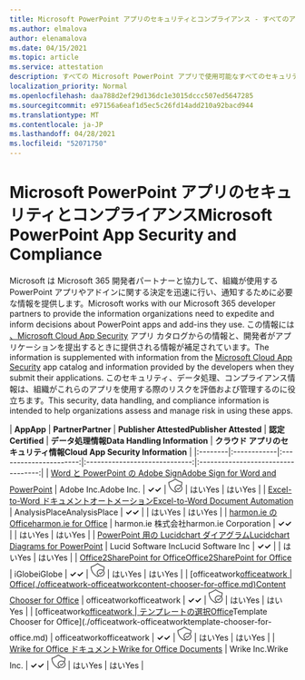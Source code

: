 ```yaml
---
title: Microsoft PowerPoint アプリのセキュリティとコンプライアンス - すべてのアプリ
ms.author: elmalova
author: elenamalova
ms.date: 04/15/2021
ms.topic: article
ms.service: attestation
description: すべての Microsoft PowerPoint アプリで使用可能なすべてのセキュリティおよびコンプライアンス情報。
localization_priority: Normal
ms.openlocfilehash: daa788d2ef29d136dc1e3015dccc507ed5647285
ms.sourcegitcommit: e97156a6eaf1d5ec5c26fd14add210a92bacd944
ms.translationtype: MT
ms.contentlocale: ja-JP
ms.lasthandoff: 04/28/2021
ms.locfileid: "52071750"
---
```

# <a name="microsoft-powerpoint-app-security-and-compliance"></a><span data-ttu-id="db2ad-103">Microsoft PowerPoint アプリのセキュリティとコンプライアンス</span><span class="sxs-lookup"><span data-stu-id="db2ad-103">Microsoft PowerPoint App Security and Compliance</span></span>

<span data-ttu-id="db2ad-104">Microsoft は Microsoft 365 開発者パートナーと協力して、組織が使用する PowerPoint アプリやアドインに関する決定を迅速に行い、通知するために必要な情報を提供します。</span><span class="sxs-lookup"><span data-stu-id="db2ad-104">Microsoft works with our Microsoft 365 developer partners to provide the information organizations need to expedite and inform decisions about PowerPoint apps and add-ins they use.</span></span> <span data-ttu-id="db2ad-105">この情報には [、Microsoft Cloud App Security](https://www.microsoft.com/en-us/enterprise-mobility-security/cloud-app-security) アプリ カタログからの情報と、開発者がアプリケーションを提出するときに提供される情報が補足されています。</span><span class="sxs-lookup"><span data-stu-id="db2ad-105">The information is supplemented with information from the [Microsoft Cloud App Security](https://www.microsoft.com/en-us/enterprise-mobility-security/cloud-app-security) app catalog and information provided by the developers when they submit their applications.</span></span> <span data-ttu-id="db2ad-106">このセキュリティ、データ処理、コンプライアンス情報は、組織がこれらのアプリを使用する際のリスクを評価および管理するのに役立ちます。</span><span class="sxs-lookup"><span data-stu-id="db2ad-106">This security, data handling, and compliance information is intended to help organizations assess and manage risk in using these apps.</span></span>

| <span data-ttu-id="db2ad-107">**App**</span><span class="sxs-lookup"><span data-stu-id="db2ad-107">**App**</span></span> | <span data-ttu-id="db2ad-108">**Partner**</span><span class="sxs-lookup"><span data-stu-id="db2ad-108">**Partner**</span></span> | <span data-ttu-id="db2ad-109">**Publisher Attested**</span><span class="sxs-lookup"><span data-stu-id="db2ad-109">**Publisher Attested**</span></span> | <span data-ttu-id="db2ad-110">**認定**</span><span class="sxs-lookup"><span data-stu-id="db2ad-110">**Certified**</span></span> | <span data-ttu-id="db2ad-111">**データ処理情報**</span><span class="sxs-lookup"><span data-stu-id="db2ad-111">**Data Handling Information**</span></span> | <span data-ttu-id="db2ad-112">**クラウド アプリのセキュリティ情報**</span><span class="sxs-lookup"><span data-stu-id="db2ad-112">**Cloud App Security Information**</span></span> |
|:--------|:------------|:----------------------:|:-----------------------------:|:----------------------------------:|
| [<span data-ttu-id="db2ad-113">Word と PowerPoint の Adobe Sign</span><span class="sxs-lookup"><span data-stu-id="db2ad-113">Adobe Sign for Word and PowerPoint</span></span>](./adobe-inc-sign-for-word-and-powerpoint.md) | <span data-ttu-id="db2ad-114">Adobe Inc.</span><span class="sxs-lookup"><span data-stu-id="db2ad-114">Adobe Inc.</span></span> | <span data-ttu-id="db2ad-115">**✓**</span><span class="sxs-lookup"><span data-stu-id="db2ad-115">**✓**</span></span> | <img alt="Certified application badge" src="../media/certified-badge.png" height="25" width="25" /> | <span data-ttu-id="db2ad-116">はい</span><span class="sxs-lookup"><span data-stu-id="db2ad-116">Yes</span></span> | <span data-ttu-id="db2ad-117">はい</span><span class="sxs-lookup"><span data-stu-id="db2ad-117">Yes</span></span> |
| [<span data-ttu-id="db2ad-118">Excel-to-Word ドキュメントオートメーション</span><span class="sxs-lookup"><span data-stu-id="db2ad-118">Excel-to-Word Document Automation</span></span>](./analysisplace-excel-to-word-document-automation.md) | <span data-ttu-id="db2ad-119">AnalysisPlace</span><span class="sxs-lookup"><span data-stu-id="db2ad-119">AnalysisPlace</span></span> | <span data-ttu-id="db2ad-120">**✓**</span><span class="sxs-lookup"><span data-stu-id="db2ad-120">**✓**</span></span> |  | <span data-ttu-id="db2ad-121">はい</span><span class="sxs-lookup"><span data-stu-id="db2ad-121">Yes</span></span> | <span data-ttu-id="db2ad-122">はい</span><span class="sxs-lookup"><span data-stu-id="db2ad-122">Yes</span></span> |
| [<span data-ttu-id="db2ad-123">harmon.ie のOffice</span><span class="sxs-lookup"><span data-stu-id="db2ad-123">harmon.ie for Office</span></span>](./harmonie-corporation-for-office.md) | <span data-ttu-id="db2ad-124">harmon.ie 株式会社</span><span class="sxs-lookup"><span data-stu-id="db2ad-124">harmon.ie Corporation</span></span> | <span data-ttu-id="db2ad-125">**✓**</span><span class="sxs-lookup"><span data-stu-id="db2ad-125">**✓**</span></span> |  | <span data-ttu-id="db2ad-126">はい</span><span class="sxs-lookup"><span data-stu-id="db2ad-126">Yes</span></span> | <span data-ttu-id="db2ad-127">はい</span><span class="sxs-lookup"><span data-stu-id="db2ad-127">Yes</span></span> |
| [<span data-ttu-id="db2ad-128">PowerPoint 用の Lucidchart ダイアグラム</span><span class="sxs-lookup"><span data-stu-id="db2ad-128">Lucidchart Diagrams for PowerPoint</span></span>](./lucid-software-inc-lucidchart-diagrams-for-powerpoint.md) | <span data-ttu-id="db2ad-129">Lucid Software Inc</span><span class="sxs-lookup"><span data-stu-id="db2ad-129">Lucid Software Inc</span></span> | <span data-ttu-id="db2ad-130">**✓**</span><span class="sxs-lookup"><span data-stu-id="db2ad-130">**✓**</span></span> |  | <span data-ttu-id="db2ad-131">はい</span><span class="sxs-lookup"><span data-stu-id="db2ad-131">Yes</span></span> | <span data-ttu-id="db2ad-132">はい</span><span class="sxs-lookup"><span data-stu-id="db2ad-132">Yes</span></span> |
| [<span data-ttu-id="db2ad-133">Office2SharePoint for Office</span><span class="sxs-lookup"><span data-stu-id="db2ad-133">Office2SharePoint for Office</span></span>](./iglobe-office2sharepoint-for-office.md) | <span data-ttu-id="db2ad-134">iGlobe</span><span class="sxs-lookup"><span data-stu-id="db2ad-134">iGlobe</span></span> | <span data-ttu-id="db2ad-135">**✓**</span><span class="sxs-lookup"><span data-stu-id="db2ad-135">**✓**</span></span> | <img alt="Certified application badge" src="../media/certified-badge.png" height="25" width="25" /> | <span data-ttu-id="db2ad-136">はい</span><span class="sxs-lookup"><span data-stu-id="db2ad-136">Yes</span></span> | <span data-ttu-id="db2ad-137">はい</span><span class="sxs-lookup"><span data-stu-id="db2ad-137">Yes</span></span> |
| <span data-ttu-id="db2ad-138">[officeatwork</span><span class="sxs-lookup"><span data-stu-id="db2ad-138">[officeatwork</span></span> | <span data-ttu-id="db2ad-139">Office(./officeatwork-officeatworkcontent-chooser-for-office.md)</span><span class="sxs-lookup"><span data-stu-id="db2ad-139">Content Chooser for Office](./officeatwork-officeatworkcontent-chooser-for-office.md)</span></span> | <span data-ttu-id="db2ad-140">officeatwork</span><span class="sxs-lookup"><span data-stu-id="db2ad-140">officeatwork</span></span> | <span data-ttu-id="db2ad-141">**✓**</span><span class="sxs-lookup"><span data-stu-id="db2ad-141">**✓**</span></span> | <img alt="Certified application badge" src="../media/certified-badge.png" height="25" width="25" /> | <span data-ttu-id="db2ad-142">はい</span><span class="sxs-lookup"><span data-stu-id="db2ad-142">Yes</span></span> | <span data-ttu-id="db2ad-143">はい</span><span class="sxs-lookup"><span data-stu-id="db2ad-143">Yes</span></span> |
| <span data-ttu-id="db2ad-144">[officeatwork</span><span class="sxs-lookup"><span data-stu-id="db2ad-144">[officeatwork</span></span> | <span data-ttu-id="db2ad-145">テンプレートの選択Office](./officeatwork-officeatworktemplate-chooser-for-office.md)</span><span class="sxs-lookup"><span data-stu-id="db2ad-145">Template Chooser for Office](./officeatwork-officeatworktemplate-chooser-for-office.md)</span></span> | <span data-ttu-id="db2ad-146">officeatwork</span><span class="sxs-lookup"><span data-stu-id="db2ad-146">officeatwork</span></span> | <span data-ttu-id="db2ad-147">**✓**</span><span class="sxs-lookup"><span data-stu-id="db2ad-147">**✓**</span></span> | <img alt="Certified application badge" src="../media/certified-badge.png" height="25" width="25" /> | <span data-ttu-id="db2ad-148">はい</span><span class="sxs-lookup"><span data-stu-id="db2ad-148">Yes</span></span> | <span data-ttu-id="db2ad-149">はい</span><span class="sxs-lookup"><span data-stu-id="db2ad-149">Yes</span></span> |
| [<span data-ttu-id="db2ad-150">Wrike for Office ドキュメント</span><span class="sxs-lookup"><span data-stu-id="db2ad-150">Wrike for Office Documents</span></span>](./wrike-inc-for-office-documents.md) | <span data-ttu-id="db2ad-151">Wrike Inc.</span><span class="sxs-lookup"><span data-stu-id="db2ad-151">Wrike Inc.</span></span> | <span data-ttu-id="db2ad-152">**✓**</span><span class="sxs-lookup"><span data-stu-id="db2ad-152">**✓**</span></span> | <img alt="Certified application badge" src="../media/certified-badge.png" height="25" width="25" /> | <span data-ttu-id="db2ad-153">はい</span><span class="sxs-lookup"><span data-stu-id="db2ad-153">Yes</span></span> | <span data-ttu-id="db2ad-154">はい</span><span class="sxs-lookup"><span data-stu-id="db2ad-154">Yes</span></span> |
